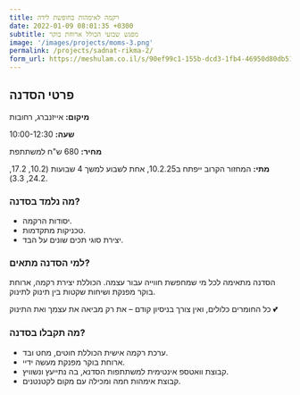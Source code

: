 ```yaml
---
title: רקמה לאימהות בחופשת לידה
date: 2022-01-09 08:01:35 +0300
subtitle: מפגש שבועי הכולל ארוחת בוקר
image: '/images/projects/moms-3.png'
permalink: /projects/sadnat-rikma-2/
form_url: https://meshulam.co.il/s/90ef99c1-155b-dcd3-1fb4-46950d80db51
---
```


## פרטי הסדנה

**מיקום:** אייזנברג, רחובות  

**שעה:** 10:00-12:30 

**מחיר:** 680 ש"ח למשתתפת  

**מתי:** המחזור הקרוב ייפתח ב10.2.25, אחת לשבוע למשך 4 שבועות (10.2, 17.2, 24.2, 3.3).

### מה נלמד בסדנה?

- יסודות הרקמה.
- טכניקות מתקדמות.
- יצירת סוגי תכים שונים על הבד.

### למי הסדנה מתאים?

הסדנה מתאימה לכל מי שמחפשת חווייה עבור עצמה. הכוללת יצירת רקמה, ארוחת בוקר מפנקת ושיחות שקטות בין תינוק לתינוק.

כל החומרים כלולים, ואין צורך בניסיון קודם – את רק מביאה את עצמך ואת התינוק 💕

### מה תקבלו בסדנה?

- ערכת רקמה אישית הכוללת חוטים, מחט ובד.
- ארוחת בוקר מפנקת מעשה ידיי.
- קבוצת וואטספ אינטימית למשתתפות הסדנא, בה נתייעץ ונשוויץ.
-  קבוצת אימהות חמה ומכילה עם מקום לקטנטנים.

